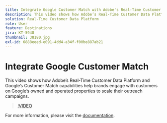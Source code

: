 ```yaml
---
title: Integrate Google Customer Match with Adobe's Real-Time Customer Data Platform
description: This video shows how Adobe’s Real-Time Customer Data Platform and Google’s Customer Match capabilities help brands engage with customers on Google’s owned and operated properties to scale their outreach campaigns.
solution: Real-Time Customer Data Platform
role: User
feature: Destinations
jira: KT-5948
thumbnail: 38180.jpg
exl-id: 6888eeed-e091-4dd4-a34f-f00be887ab21
---
```

# Integrate Google Customer Match

This video shows how Adobe’s Real-Time Customer Data Platform and Google’s Customer Match capabilities help brands engage with customers on Google’s owned and operated properties to scale their outreach campaigns.

>[!VIDEO](https://video.tv.adobe.com/v/38180?quality=12&learn=on)

For  more information, please visit the [documentation](https://experienceleague.adobe.com/docs/experience-platform/destinations/catalog/advertising/google-customer-match.html).
